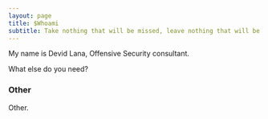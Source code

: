 ```yaml
---
layout: page
title: $Whoami
subtitle: Take nothing that will be missed, leave nothing that will be noticed.
---
```


My name is Devid Lana, Offensive Security consultant.


What else do you need?

### Other

Other.
